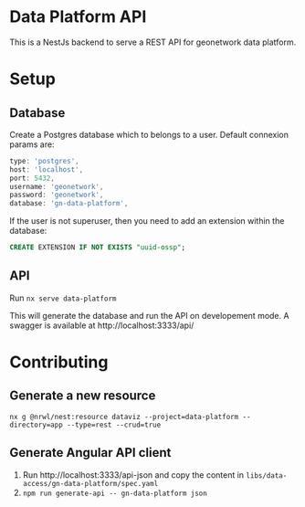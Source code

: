 # Data Platform API

This is a NestJs backend to serve a REST API for geonetwork data platform.

# Setup

## Database

Create a Postgres database which to belongs to a user.
Default connexion params are:

```js
type: 'postgres',
host: 'localhost',
port: 5432,
username: 'geonetwork',
password: 'geonetwork',
database: 'gn-data-platform',
```

If the user is not superuser, then you need to add an extension within the database:

```sql
CREATE EXTENSION IF NOT EXISTS "uuid-ossp";
```

## API

Run `nx serve data-platform`

This will generate the database and run the API on developement mode.
A swagger is available at http://localhost:3333/api/

# Contributing

## Generate a new resource

```
nx g @nrwl/nest:resource dataviz --project=data-platform --directory=app --type=rest --crud=true
```

## Generate Angular API client

1. Run http://localhost:3333/api-json and copy the content in `libs/data-access/gn-data-platform/spec.yaml`
2. `npm run generate-api -- gn-data-platform json`
